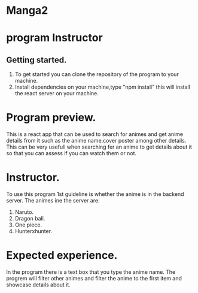# Manga2
# program Instructor

## Getting started.
1. To get started you can clone the repository of the program to your machine.
2. Install dependencies on your  machine,type "npm install" this will install the react server on your machine.

# Program preview.
This is a react app that can be used to search for animes and get anime details from it such as the anime name.cover poster among other details. This can be very usefull when searching fer an anime to get details about it so that you can assess if you can watch them or not.

# Instructor.
To use this program 1st guideline is whether the anime is in the backend server.
The animes ine the server are:
1. Naruto.
2. Dragon ball.
3. One piece.
4. Hunterxhunter.

# Expected experience.
In the program there is a text box that you type the anime name.
The progrem will filter  other animes and filter the anime to the first item and showcase details about it.
